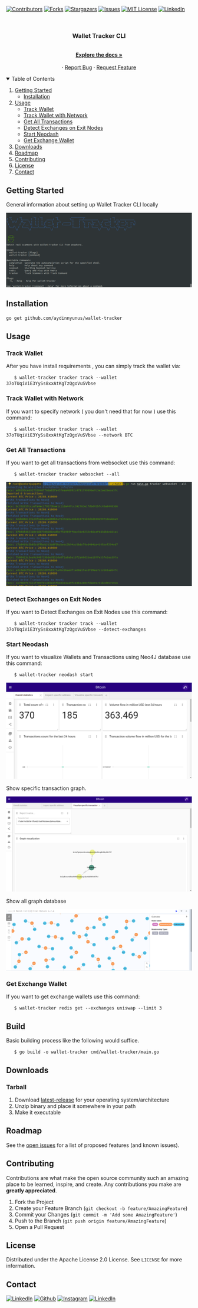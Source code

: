 [![Contributors][contributors-shield]][contributors-url]
[![Forks][forks-shield]][forks-url]
[![Stargazers][stars-shield]][stars-url]
[![Issues][issues-shield]][issues-url]
[![MIT License][license-shield]][license-url]
[![LinkedIn][linkedin-shield]][linkedin-url]



<!-- PROJECT LOGO -->
<br />
<p align="center">
  <a href="https://github.com/aydinnyunus/wallet-tracker">
  </a>

<h3 align="center">Wallet Tracker CLI</h3>

  <p align="center">
    <br />
    <a href="https://github.com/aydinnyunus/wallet-tracker"><strong>Explore the docs »</strong></a>
    <br />
    <br />
    ·
    <a href="https://github.com/aydinnyunus/wallet-tracker/issues">Report Bug</a>
    ·
    <a href="https://github.com/aydinnyunus/wallet-tracker/issues">Request Feature</a>
  </p>
</p>



<!-- TABLE OF CONTENTS -->
<details open="open">
  <summary>Table of Contents</summary>
  <ol>
    <li>
      <a href="#getting-started">Getting Started</a>
      <ul>
        <li><a href="#installation">Installation</a></li>
      </ul>
    </li>
    <li>
      <a href="#usage">Usage</a>
         <ul>
            <li><a href="#track-wallet">Track Wallet</a></li>
            <li><a href="#track-wallet-with-network">Track Wallet with Network</a></li>
           <li><a href="#get-all-transactions">Get All Transactions</a></li>
            <li><a href="#detect-exchanges-on-exit-nodes">Detect Exchanges on Exit Nodes</a></li>
           <li><a href="#start-neodash">Start Neodash</a></li>
           <li><a href="#get-exchange-wallet">Get Exchange Wallet</a></li>
         </ul>
   </li>
    <li><a href="#downloads">Downloads</a></li>
    <li><a href="#roadmap">Roadmap</a></li>
    <li><a href="#contributing">Contributing</a></li>
    <li><a href="#license">License</a></li>
    <li><a href="#contact">Contact</a></li>
  </ol>
</details>


<!-- GETTING STARTED -->

## Getting Started

General information about setting up Wallet Tracker CLI locally


![CLI](img/2022-06-23_19-39.png)

## Installation

```bash
go get github.com/aydinnyunus/wallet-tracker
```

<!-- USAGE EXAMPLES -->

## Usage

### Track Wallet

After you have install requirements , you can simply track the wallet via:

```shell
   $ wallet-tracker tracker track --wallet 37oTUqiViE3YySs8xxAtKgTzQgoVuSVbse
```

### Track Wallet with Network

If you want to specify network ( you don't need that for now ) use this command:

```shell
   $ wallet-tracker tracker track --wallet 37oTUqiViE3YySs8xxAtKgTzQgoVuSVbse --network BTC
```

### Get All Transactions

If you want to get all transactions from websocket use this command:

```shell
   $ wallet-tracker tracker websocket --all
```

![Websocket](img/2022-06-23_20-05.png)


### Detect Exchanges on Exit Nodes

If you want to Detect Exchanges on Exit Nodes use this command:

```shell
   $ wallet-tracker tracker track --wallet 37oTUqiViE3YySs8xxAtKgTzQgoVuSVbse --detect-exchanges
```

### Start Neodash

If you want to visualize Wallets and Transactions using Neo4J database use this command:

```shell
   $ wallet-tracker neodash start
```

![Neodash](img/2022-06-23_20-01.png)

Show specific transaction graph.

![Specific Transaction](img/2022-06-23_20-02.png)

Show all graph database

![All database](img/2022-06-23_20-03.png)


### Get Exchange Wallet

If you want to get exchange wallets use this command:

```shell
   $ wallet-tracker redis get --exchanges uniswap --limit 3
```

## Build

Basic building process like the following would suffice.

```shell
   $ go build -o wallet-tracker cmd/wallet-tracker/main.go
```

## Downloads

### Tarball

1. Download [latest-release] for your operating system/architecture
2. Unzip binary and place it somewhere in your path
3. Make it executable


<!-- ROADMAP -->

## Roadmap

See the [open issues](https://github.com/aydinnyunus/wallet-tracker/issues) for a list of proposed features (and known issues).



<!-- CONTRIBUTING -->

## Contributing

Contributions are what make the open source community such an amazing place to be learned, inspire, and create. Any
contributions you make are **greatly appreciated**.

1. Fork the Project
2. Create your Feature Branch (`git checkout -b feature/AmazingFeature`)
3. Commit your Changes (`git commit -m 'Add some AmazingFeature'`)
4. Push to the Branch (`git push origin feature/AmazingFeature`)
5. Open a Pull Request

<!-- LICENSE -->

## License

Distributed under the Apache License 2.0 License. See `LICENSE` for more information.



<!-- CONTACT -->

## Contact

[<img target="_blank" src="https://img.icons8.com/bubbles/100/000000/linkedin.png" title="LinkedIn">](https://linkedin.com/in/yunus-ayd%C4%B1n-b9b01a18a/)       [<img target="_blank" src="https://img.icons8.com/bubbles/100/000000/github.png" title="Github">](https://github.com/aydinnyunus/WhatsappBOT)     [<img target="_blank" src="https://img.icons8.com/bubbles/100/000000/instagram-new.png" title="Instagram">](https://instagram.com/aydinyunus_/) [<img target="_blank" src="https://img.icons8.com/bubbles/100/000000/twitter.png" title="LinkedIn">](https://twitter.com/aydinnyunuss)




<!-- MARKDOWN LINKS & IMAGES -->
<!-- https://www.markdownguide.org/basic-syntax/#reference-style-links -->

[contributors-shield]: https://img.shields.io/github/contributors/usestrix/cli.svg?style=for-the-badge

[contributors-url]: https://github.com/aydinnyunus/wallet-tracker/graphs/contributors

[forks-shield]: https://img.shields.io/github/forks/usestrix/cli.svg?style=for-the-badge

[forks-url]: https://github.com/aydinnyunus/wallet-tracker/network/members

[stars-shield]: https://img.shields.io/github/stars/usestrix/cli?style=for-the-badge

[stars-url]: https://github.com/aydinnyunus/wallet-tracker/stargazers

[issues-shield]: https://img.shields.io/github/issues/usestrix/cli.svg?style=for-the-badge

[issues-url]: https://github.com/aydinnyunus/wallet-tracker/issues

[license-shield]: https://img.shields.io/github/license/usestrix/cli.svg?style=for-the-badge

[license-url]: https://github.com/aydinnyunus/wallet-tracker/blob/master/LICENSE.txt

[linkedin-shield]: https://img.shields.io/badge/-LinkedIn-black.svg?style=for-the-badge&logo=linkedin&colorB=555

[linkedin-url]: https://linkedin.com/in/aydinnyunus

[product-screenshot]: data/images/base_command.png

[latest-release]: https://github.com/aydinnyunus/wallet-tracker/releases

